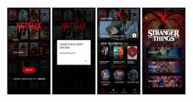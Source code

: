<img src="screenshots/netf1.jpg" width="100"> <img src="screenshots/netf2.jpg" width="100"> <img src="screenshots/netf3.jpg" width="100"> <img src="screenshots/netf4.jpg" width="100">
